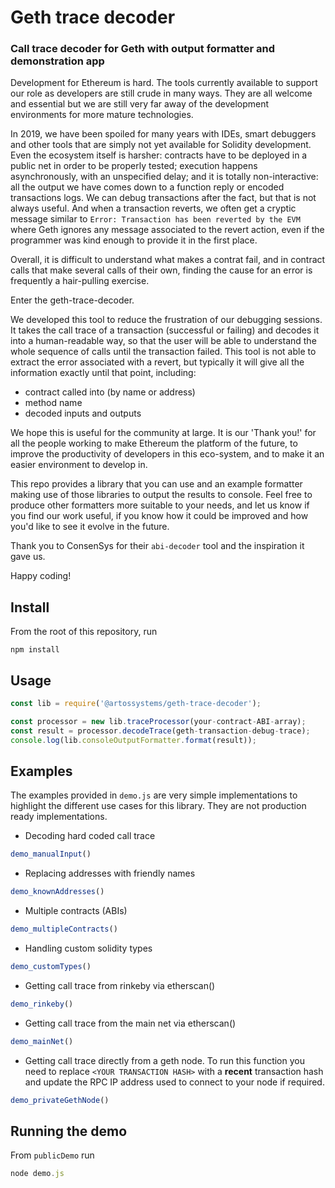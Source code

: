 # Geth trace decoder
### Call trace decoder for Geth with output formatter and demonstration app

Development for Ethereum is hard. The tools currently available to support our role as developers are still crude in many ways. They are all welcome and essential but we are still very far away of the development environments for more mature technologies.

 In 2019, we have been spoiled for many years with IDEs, smart debuggers and other tools that are simply not yet available for Solidity development. Even the ecosystem itself is harsher: contracts have to be deployed in a public net in order to be properly tested; execution happens asynchronously, with an unspecified delay; and it is totally non-interactive: all the output we have comes down to a function reply or encoded transactions logs. We can debug transactions after the fact, but that is not always useful. And when a transaction reverts, we often get a cryptic message similar to `Error: Transaction has been reverted by the EVM` where Geth ignores any message associated to the revert action, even if the programmer was kind enough to provide it in the first place.

Overall, it is difficult to understand what makes a contrat fail, and in contract calls that make several calls of their own, finding the cause for an error is frequently a hair-pulling exercise.

Enter the geth-trace-decoder.

We developed this tool to reduce the frustration of our debugging sessions. It takes the call trace of a transaction (successful or failing) and decodes it into a human-readable way, so that the user will be able to understand the whole sequence of calls until the transaction failed. This tool is not able to extract the error associated with a revert, but typically it will give all the information exactly until that point, including:
* contract called into (by name or address)
* method name
* decoded inputs and outputs

We hope this is useful for the community at large. It is our 'Thank you!' for all the people working to make Ethereum the platform of the future, to improve the productivity of developers in this eco-system, and to make it an easier environment to develop in.

This repo provides a library that you can use and an example formatter making use of those libraries to output the results to console. Feel free to produce other formatters more suitable to your needs, and let us know if you find our work useful, if you know how it could be improved and how you'd like to see it evolve in the future.

Thank you to ConsenSys for their `abi-decoder` tool and the inspiration it gave us.

Happy coding!

## Install
From the root of this repository, run
```
npm install
```

## Usage
```js
const lib = require('@artossystems/geth-trace-decoder');

const processor = new lib.traceProcessor(your-contract-ABI-array);
const result = processor.decodeTrace(geth-transaction-debug-trace);
console.log(lib.consoleOutputFormatter.format(result));
```

## Examples
The examples provided in `demo.js` are very simple implementations to highlight the different use cases for this library. They are not production ready implementations.

* Decoding hard coded call trace
```js
demo_manualInput()
```
* Replacing addresses with friendly names
```js
demo_knownAddresses()
```
* Multiple contracts (ABIs)
```js
demo_multipleContracts()
```
* Handling custom solidity types
```js
demo_customTypes()
```
* Getting call trace from rinkeby via etherscan()
```js
demo_rinkeby()
```
* Getting call trace from the main net via etherscan()
```js
demo_mainNet()
```
* Getting call trace directly from a geth node.
To run this function you need to replace `<YOUR TRANSACTION HASH>` with a **recent** transaction hash and update the RPC IP address used to connect to your node if required.
```js
demo_privateGethNode()
```

## Running the demo
From `publicDemo` run
```js
node demo.js
```
